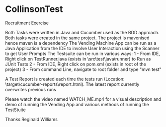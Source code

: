 # CollinsonTest
Recruitment Exercise

Both Tasks were written in Java and Cucumber used as the BDD approach.
Both tasks were created in the same project. The project is mavenised hence maven is a dependency
The Vending Machine App can be run as a Java Application from the IDE to involve User Interaction using the Scanner to get User Prompts
The Testsuite can be run in various ways:
1 - From IDE, Right click on TestRunner.java (exists in \src\test\java\runner) to Run as JUnit Tests
2 - From IDE, Right click on pom.xml (exists in root of the project)
3 - From command Line, navigate to root folder and type "mvn test"

A Test Report is created each time the tests run (Location: \target\cucumber-reports\report.html). The latest report currently overwrites previous runs

Please watch the video named WATCH_ME.mp4 for a visual description and demo of running the Vending App and various methods of running the TestStuite

Thanks
Reginald Williams
